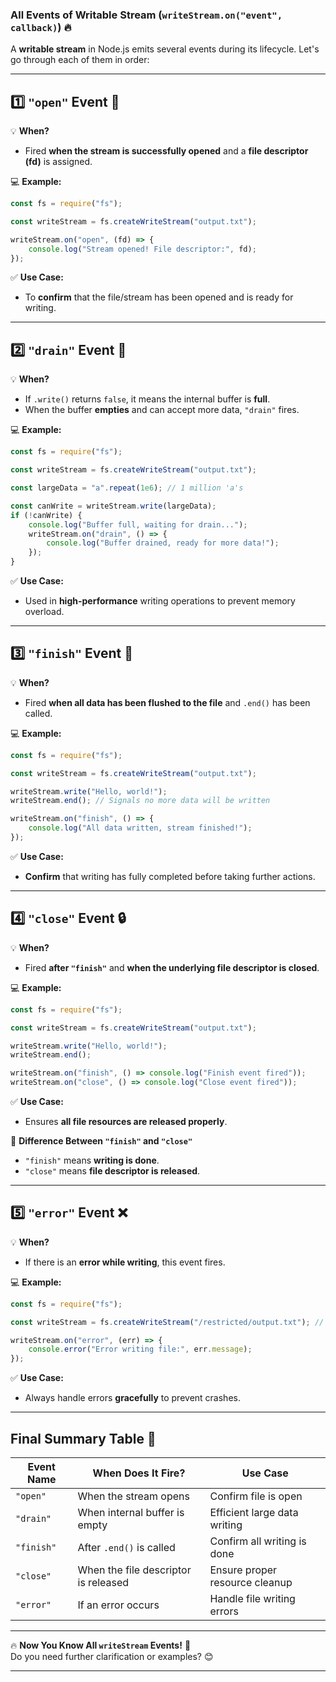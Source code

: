 ### **All Events of Writable Stream (`writeStream.on("event", callback)`)** 🔥  

A **writable stream** in Node.js emits several events during its lifecycle. Let's go through each of them in order:  

---

## **1️⃣ `"open"` Event** 🏁  
💡 **When?**  
- Fired **when the stream is successfully opened** and a **file descriptor (fd)** is assigned.  

💻 **Example:**  
```javascript
const fs = require("fs");

const writeStream = fs.createWriteStream("output.txt");

writeStream.on("open", (fd) => {
    console.log("Stream opened! File descriptor:", fd);
});
```
✅ **Use Case:**  
- To **confirm** that the file/stream has been opened and is ready for writing.  

---

## **2️⃣ `"drain"` Event** 🚰  
💡 **When?**  
- If `.write()` returns `false`, it means the internal buffer is **full**.  
- When the buffer **empties** and can accept more data, `"drain"` fires.  

💻 **Example:**  
```javascript
const fs = require("fs");

const writeStream = fs.createWriteStream("output.txt");

const largeData = "a".repeat(1e6); // 1 million 'a's

const canWrite = writeStream.write(largeData);
if (!canWrite) {
    console.log("Buffer full, waiting for drain...");
    writeStream.on("drain", () => {
        console.log("Buffer drained, ready for more data!");
    });
}
```
✅ **Use Case:**  
- Used in **high-performance** writing operations to prevent memory overload.  

---

## **3️⃣ `"finish"` Event** 🏁  
💡 **When?**  
- Fired **when all data has been flushed to the file** and `.end()` has been called.  

💻 **Example:**  
```javascript
const fs = require("fs");

const writeStream = fs.createWriteStream("output.txt");

writeStream.write("Hello, world!");
writeStream.end(); // Signals no more data will be written

writeStream.on("finish", () => {
    console.log("All data written, stream finished!");
});
```
✅ **Use Case:**  
- **Confirm** that writing has fully completed before taking further actions.  

---

## **4️⃣ `"close"` Event** 🔒  
💡 **When?**  
- Fired **after `"finish"`** and **when the underlying file descriptor is closed**.  

💻 **Example:**  
```javascript
const fs = require("fs");

const writeStream = fs.createWriteStream("output.txt");

writeStream.write("Hello, world!");
writeStream.end();

writeStream.on("finish", () => console.log("Finish event fired"));
writeStream.on("close", () => console.log("Close event fired"));
```
✅ **Use Case:**  
- Ensures **all file resources are released properly**.  

🚨 **Difference Between `"finish"` and `"close"`**  
- `"finish"` means **writing is done**.  
- `"close"` means **file descriptor is released**.  

---

## **5️⃣ `"error"` Event** ❌  
💡 **When?**  
- If there is an **error while writing**, this event fires.  

💻 **Example:**  
```javascript
const fs = require("fs");

const writeStream = fs.createWriteStream("/restricted/output.txt"); // Invalid path

writeStream.on("error", (err) => {
    console.error("Error writing file:", err.message);
});
```
✅ **Use Case:**  
- Always handle errors **gracefully** to prevent crashes.  

---

## **Final Summary Table** 📝  

| Event Name  | When Does It Fire? | Use Case |
|------------|----------------|---------|
| `"open"`  | When the stream opens | Confirm file is open |
| `"drain"` | When internal buffer is empty | Efficient large data writing |
| `"finish"` | After `.end()` is called | Confirm all writing is done |
| `"close"`  | When the file descriptor is released | Ensure proper resource cleanup |
| `"error"`  | If an error occurs | Handle file writing errors |

---

🔥 **Now You Know All `writeStream` Events!** 🚀  
Do you need further clarification or examples? 😊



---



